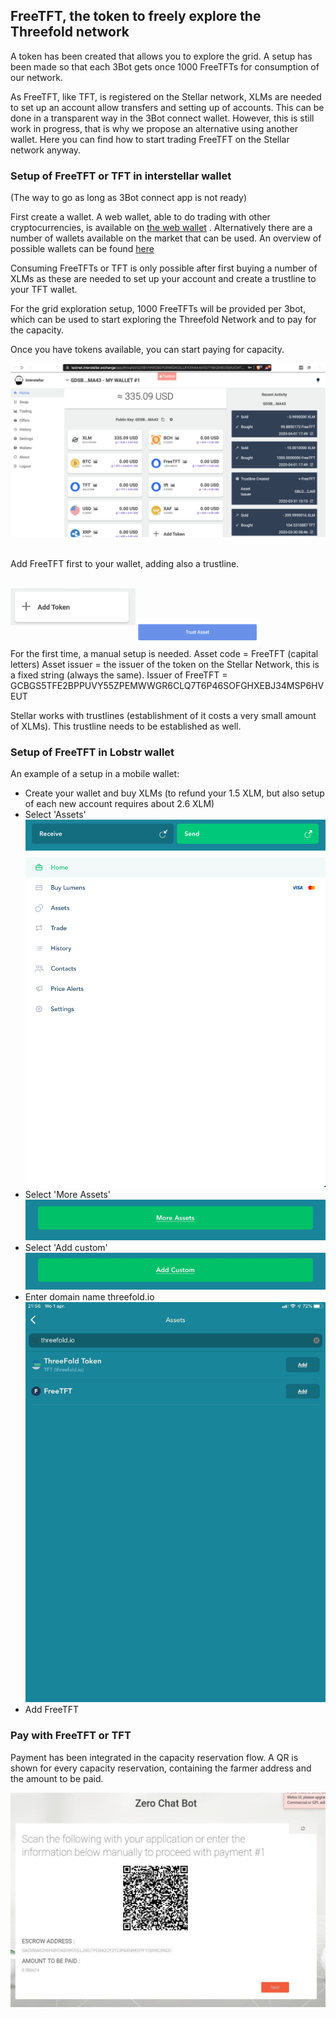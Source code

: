 ## FreeTFT, the token to freely explore the Threefold network

A token has been created that allows you to explore the grid. 
A setup has been made so that each 3Bot gets once 1000 FreeTFTs for consumption of our network. 

As FreeTFT, like TFT, is registered on the Stellar network, XLMs are needed to set up an account allow transfers and setting up of accounts. 
This can be done in a transparent way in the 3Bot connect wallet. However, this is still work in progress, that is why we propose an alternative using another wallet. 
Here you can find how to start trading FreeTFT on the Stellar network anyway. 

### Setup of FreeTFT or TFT in interstellar wallet 
(The way to go as long as 3Bot connect app is not ready)

First create a wallet. A web wallet, able to do trading with other cryptocurrencies, is available on [the web wallet](https://interstellar.exchange/) . Alternatively there are a number of wallets available on the market that can be used. 
An overview of possible wallets can be found [here](https://themoneymongers.com/best-stellar-xlm-wallets/) 

Consuming FreeTFTs or TFT is only possible after first buying a number of XLMs as these are needed to set up your account and create a trustline to your TFT wallet. 

For the grid exploration setup, 1000 FreeTFTs will be provided per 3bot, which can be used to start exploring the Threefold Network and to pay for the capacity. 

Once you have tokens available, you can start paying for capacity. 

<img src="images/Interstellar_testnet_overview.png"> <br/><br/>

Add FreeTFT first to your wallet, adding also a trustline. <br/><br/>

<img src="images/button_add_token.png" width=200 align=left>  <br/><br/>

<img src="images/button_trust_asset.png" width=200 align=left> <br/><br/>


For the first time, a manual setup is needed. 
Asset code = FreeTFT (capital letters)
Asset issuer = the issuer of the token on the Stellar Network, this is a fixed string (always the same). 
Issuer of FreeTFT = GCBGS5TFE2BPPUVY55ZPEMWWGR6CLQ7T6P46SOFGHXEBJ34MSP6HVEUT

Stellar works with trustlines (establishment of it costs a very small amount of XLMs). This trustline needs to be established as well. 

### Setup of FreeTFT in Lobstr wallet

An example of a setup in a mobile wallet: 

- Create your wallet and buy XLMs (to refund your 1.5 XLM, but also setup of each new account requires about 2.6 XLM)
- Select 'Assets'
![lobstr4](images/lobstr4.jpeg) 
- Select 'More Assets'
![lobstr3](images/lobstr3.jpeg) 
- Select 'Add custom'
![lobstr2](images/lobstr2.jpeg) 
- Enter domain name threefold.io
![Lobstr_Assets_Selection](images/Lobstr_Assets_Selection.jpg) 
- Add FreeTFT

### Pay with FreeTFT or TFT

Payment has been integrated in the capacity reservation flow. A QR is shown for every capacity reservation, containing the farmer address and the amount to be paid. 

![chatflow_payment](images/chatflow_payment.jpg) 

